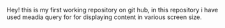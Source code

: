 Hey! this is my first working repository on git hub, in this repository i have used meadia query for for displaying content in various screen size.
